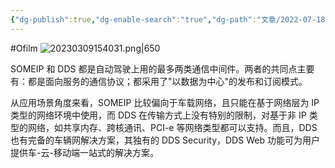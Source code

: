 ```yaml
---
{"dg-publish":true,"dg-enable-search":"true","dg-path":"文章/2022-07-18 SOMEIP VS DDS.md","permalink":"/文章/2022-07-18 SOMEIP VS DDS/","dgEnableSearch":"true","dgPassFrontmatter":true,"created":"2023-02-10T23:08:07.000+08:00","updated":"2023-11-14T13:35:31.000+08:00"}
---
```


#Ofilm 
![20230309154031.png|650](/img/user/0.Asset/resource/20230309154031.png)

SOMEIP 和 DDS 都是自动驾驶上用的最多两类通信中间件。两者的共同点主要有：都是面向服务的通信协议；都采用了"以数据为中心"的发布和订阅模式。

从应用场景角度来看，SOMEIP 比较偏向于车载网络，且只能在基于网络层为 IP 类型的网络环境中使用，而 DDS 在传输方式上没有特别的限制，对基于非 IP 类型的网络，如共享内存、跨核通讯、PCI-e 等网络类型都可以支持。而且，DDS 也有完备的车辆网解决方案，其独有的 DDS Security，DDS Web 功能可为用户提供车-云-移动端一站式的解决方案。